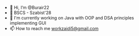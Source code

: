 - 👋 Hi, I’m @Burair22
- 🏫 BSCS - Szabist'28
- 🌱 I'm currently working on Java with OOP and DSA principles implementing GUI
- 📫 How to reach me workzaidi5@gmail.com
<!---
Burair22/Burair22 is a ✨ special ✨ repository because its `README.md` (this file) appears on your GitHub profile.
You can click the Preview link to take a look at your changes.
--->

